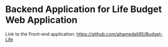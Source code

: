 # Backend Application for Life Budget Web Application

Link to the Front-end application: https://github.com/ahamedali95/Budget-Life
